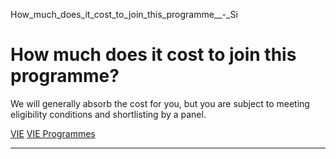 How_much_does_it_cost_to_join_this_programme__-_Si



How much does it cost to join this programme?
=============================================

We will generally absorb the cost for you, but you are subject to meeting eligibility conditions and shortlisting by a panel.

[VIE](https://www.sutd.edu.sg/tag/vie/) [VIE Programmes](https://www.sutd.edu.sg/tag/vie-programmes/)

---

